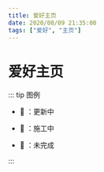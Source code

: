 ```yaml
---
title: 爱好主页
date: 2020/08/09 21:35:00
tags: ["爱好", "主页"]
---
```


# 爱好主页

<ClientOnly>
  <display-bar :displayData="$frontmatter"></display-bar>
</ClientOnly>

::: tip 图例

* 📝 ：更新中

* 🚧 ：施工中

* 📌 ：未完成

:::